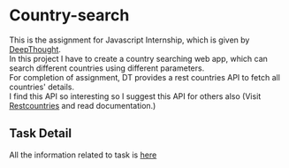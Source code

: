 # Country-search
This is the assignment for Javascript Internship, which is given by [DeepThought](https://deepthought.education/dtselection).<br>
In this project I have to create a country searching web app, which can search different countries using different parameters.<br>
For completion of assignment, DT provides a rest countries API  to fetch all countries' details.<BR>
I find this API so interesting so I suggest this API for others also (Visit [Restcountries](https://restcountries.com/) and read documentation.)<br>
  
## Task Detail
All the information related to task is [here](https://docs.google.com/document/d/1alJPeb89FhMoE4QvT9RUujdrP7pwAU2NjTVQwEqurYo/edit)

